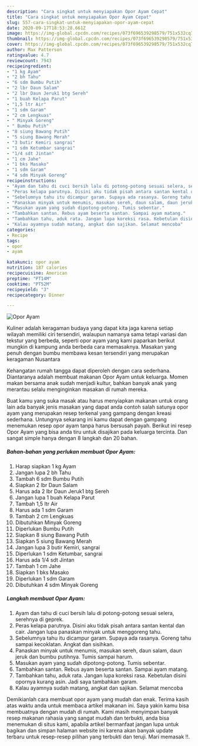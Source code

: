 ```yaml
---
description: "Cara singkat untuk menyiapakan Opor Ayam Cepat"
title: "Cara singkat untuk menyiapakan Opor Ayam Cepat"
slug: 557-cara-singkat-untuk-menyiapakan-opor-ayam-cepat
date: 2020-09-17T18:53:28.661Z
image: https://img-global.cpcdn.com/recipes/073f696539298579/751x532cq70/opor-ayam-foto-resep-utama.jpg
thumbnail: https://img-global.cpcdn.com/recipes/073f696539298579/751x532cq70/opor-ayam-foto-resep-utama.jpg
cover: https://img-global.cpcdn.com/recipes/073f696539298579/751x532cq70/opor-ayam-foto-resep-utama.jpg
author: Max Patterson
ratingvalue: 4.7
reviewcount: 7943
recipeingredient:
- "1 kg Ayam"
- "2 bh Tahu"
- "6 sdm Bumbu Putih"
- "2 lbr Daun Salam"
- "2 lbr Daun Jeruk1 btg Sereh"
- "1 buah Kelapa Parut"
- "1,5 ltr Air"
- "1 sdm Garam"
- "2 cm Lengkuas"
- " Minyak Goreng"
- " Bumbu Putih"
- "8 siung Bawang Putih"
- "5 siung Bawang Merah"
- "3 butir Kemiri sangrai"
- "1 sdm Ketumbar sangrai"
- "1/4 sdt Jintan"
- "1 cm Jahe"
- "1 bks Masako"
- "1 sdm Garam"
- "4 sdm Minyak Goreng"
recipeinstructions:
- "Ayam dan tahu di cuci bersih lalu di potong-potong sesuai selera, serehnya di geprek."
- "Peras kelapa parutnya. Disini aku tidak pisah antara santan kental dan cair. Jangan lupa panaskan minyak untuk menggoreng tahu."
- "Sebelumnya tahu itu dicampur garam. Supaya ada rasanya. Goreng tahu sampai kecoklatan. Angkat dan sisihkan."
- "Panaskan minyak untuk menumis, masukan sereh, daun salam, daun jeruk dan bumbu putihnya. Tumis sampai harum."
- "Masukan ayam yang sudah dipotong-potong. Tumis sebentar."
- "Tambahkan santan. Rebus ayam beserta santan. Sampai ayam matang."
- "Tambahkan tahu, aduk rata. Jangan lupa koreksi rasa. Kebetulan disini opornya kurang asin. Jadi saya tambahkan garam."
- "Kalau ayamnya sudah matang, angkat dan sajikan. Selamat mencoba"
categories:
- Recipe
tags:
- opor
- ayam

katakunci: opor ayam 
nutrition: 187 calories
recipecuisine: American
preptime: "PT14M"
cooktime: "PT52M"
recipeyield: "3"
recipecategory: Dinner

---
```



![Opor Ayam](https://img-global.cpcdn.com/recipes/073f696539298579/751x532cq70/opor-ayam-foto-resep-utama.jpg)

Kuliner adalah keragaman budaya yang dapat kita jaga karena setiap wilayah memiliki ciri tersendiri, walaupun namanya sama tetapi variasi dan tekstur yang berbeda, seperti opor ayam yang kami paparkan berikut mungkin di kampung anda berbeda cara memasaknya. Masakan yang penuh dengan bumbu membawa kesan tersendiri yang merupakan keragaman Nusantara



Kehangatan rumah tangga dapat diperoleh dengan cara sederhana. Diantaranya adalah membuat makanan Opor Ayam untuk keluarga. Momen makan bersama anak sudah menjadi kultur, bahkan banyak anak yang merantau selalu menginginkan masakan di rumah mereka.

Buat kamu yang suka masak atau harus menyiapkan makanan untuk orang lain ada banyak jenis masakan yang dapat anda contoh salah satunya opor ayam yang merupakan resep terkenal yang gampang dengan kreasi sederhana. Untungnya sekarang ini kamu dapat dengan gampang menemukan resep opor ayam tanpa harus bersusah payah.
Berikut ini resep Opor Ayam yang bisa anda tiru untuk disajikan pada keluarga tercinta. Dan sangat simple hanya dengan 8 langkah dan 20 bahan.


<!--inarticleads1-->

##### Bahan-bahan yang perlukan membuat Opor Ayam:

1. Harap siapkan 1 kg Ayam
1. Jangan lupa 2 bh Tahu
1. Tambah 6 sdm Bumbu Putih
1. Siapkan 2 lbr Daun Salam
1. Harus ada 2 lbr Daun Jeruk1 btg Sereh
1. Jangan lupa 1 buah Kelapa Parut
1. Tambah 1,5 ltr Air
1. Harus ada 1 sdm Garam
1. Tambah 2 cm Lengkuas
1. Dibutuhkan  Minyak Goreng
1. Diperlukan  Bumbu Putih
1. Siapkan 8 siung Bawang Putih
1. Siapkan 5 siung Bawang Merah
1. Jangan lupa 3 butir Kemiri, sangrai
1. Diperlukan 1 sdm Ketumbar, sangrai
1. Harus ada 1/4 sdt Jintan
1. Tambah 1 cm Jahe
1. Siapkan 1 bks Masako
1. Diperlukan 1 sdm Garam
1. Dibutuhkan 4 sdm Minyak Goreng




<!--inarticleads2-->

##### Langkah membuat  Opor Ayam:

1. Ayam dan tahu di cuci bersih lalu di potong-potong sesuai selera, serehnya di geprek.
1. Peras kelapa parutnya. Disini aku tidak pisah antara santan kental dan cair. Jangan lupa panaskan minyak untuk menggoreng tahu.
1. Sebelumnya tahu itu dicampur garam. Supaya ada rasanya. Goreng tahu sampai kecoklatan. Angkat dan sisihkan.
1. Panaskan minyak untuk menumis, masukan sereh, daun salam, daun jeruk dan bumbu putihnya. Tumis sampai harum.
1. Masukan ayam yang sudah dipotong-potong. Tumis sebentar.
1. Tambahkan santan. Rebus ayam beserta santan. Sampai ayam matang.
1. Tambahkan tahu, aduk rata. Jangan lupa koreksi rasa. Kebetulan disini opornya kurang asin. Jadi saya tambahkan garam.
1. Kalau ayamnya sudah matang, angkat dan sajikan. Selamat mencoba




Demikianlah cara membuat opor ayam yang mudah dan enak. Terima kasih atas waktu anda untuk membaca artikel makanan ini. Saya yakin kamu bisa membuatnya dengan mudah di rumah. Kami masih menyimpan banyak resep makanan rahasia yang sangat mudah dan terbukti, anda bisa menemukan di situs kami, apabila artikel bermanfaat jangan lupa untuk bagikan dan simpan halaman website ini karena akan banyak update terbaru untuk resep-resep pilihan yang terbukti dan teruji. Mari memasak !!. 
